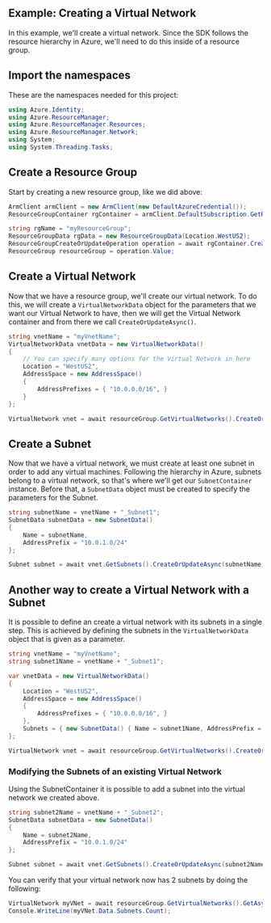 Example: Creating a Virtual Network
--------------------------------------

In this example, we'll create a virtual network. Since the SDK follows the resource hierarchy in Azure, we'll need to do this inside of a resource group.

## Import the namespaces
These are the namespaces needed for this project:
```C#
using Azure.Identity;
using Azure.ResourceManager;
using Azure.ResourceManager.Resources;
using Azure.ResourceManager.Network;
using System;
using System.Threading.Tasks;
```

## Create a Resource Group
Start by creating a new resource group, like we did above:

```C# Snippet:Creating_A_Virtual_Network_CreateResourceGroup
ArmClient armClient = new ArmClient(new DefaultAzureCredential());
ResourceGroupContainer rgContainer = armClient.DefaultSubscription.GetResourceGroups();

string rgName = "myResourceGroup";
ResourceGroupData rgData = new ResourceGroupData(Location.WestUS2);
ResourceGroupCreateOrUpdateOperation operation = await rgContainer.CreateOrUpdateAsync(rgName, rgData);
ResourceGroup resourceGroup = operation.Value;
```
## Create a Virtual Network
Now that we have a resource group, we'll create our virtual network. To do this, we will create a `VirtualNetworkData` object for the parameters that we want our Virtual Network to have, then we will get the Virtual Network container and from there we call `CreateOrUpdateAsync()`.

```csharp
string vnetName = "myVnetName";
VirtualNetworkData vnetData = new VirtualNetworkData()
{
    // You can specify many options for the Virtual Network in here
    Location = "WestUS2",
    AddressSpace = new AddressSpace()
    {
        AddressPrefixes = { "10.0.0.0/16", }
    }
};

VirtualNetwork vnet = await resourceGroup.GetVirtualNetworks().CreateOrUpdateAsync(vnetName, vnetData);
```

## Create a Subnet 
Now that we have a virtual network, we must create at least one subnet in order to add any virtual machines.
Following the hierarchy in Azure, subnets belong to a virtual network, so that's where we'll get our `SubnetContainer` instance. Before that, a `SubnetData` object must be created to specify the parameters for the Subnet.

```csharp
string subnetName = vnetName + "_Subnet1";
SubnetData subnetData = new SubnetData()
{
    Name = subnetName,
    AddressPrefix = "10.0.1.0/24"
};

Subnet subnet = await vnet.GetSubnets().CreateOrUpdateAsync(subnetName, subnetData);
```

## Another way to create a Virtual Network with a Subnet
It is possible to define an create a virtual network with its subnets in a single step. This is achieved by defining the subnets in the `VirtualNetworkData` object that is given as a parameter.

```csharp
string vnetName = "myVnetName";
string subnet1Name = vnetName + "_Subnet1";

var vnetData = new VirtualNetworkData()
{
    Location = "WestUS2",
    AddressSpace = new AddressSpace()
    {
        AddressPrefixes = { "10.0.0.0/16", }
    },
    Subnets = { new SubnetData() { Name = subnet1Name, AddressPrefix = "10.0.0.0/24", } }
};

VirtualNetwork vnet = await resourceGroup.GetVirtualNetworks().CreateOrUpdateAsync(vnetName, vnetData);
```
### Modifying the Subnets of an existing Virtual Network
Using the SubnetContainer it is possible to add a subnet into the virtual network we created above.
```csharp
string subnet2Name = vnetName + "_Subnet2";
SubnetData subnetData = new SubnetData()
{
    Name = subnet2Name,
    AddressPrefix = "10.0.1.0/24"
};

Subnet subnet = await vnet.GetSubnets().CreateOrUpdateAsync(subnet2Name, subnetData);
```

You can verify that your virtual network now has 2 subnets by doing the following: 
```csharp
VirtualNetwork myVNet = await resourceGroup.GetVirtualNetworks().GetAsync(vnetName);
Console.WriteLine(myVNet.Data.Subnets.Count);
```
